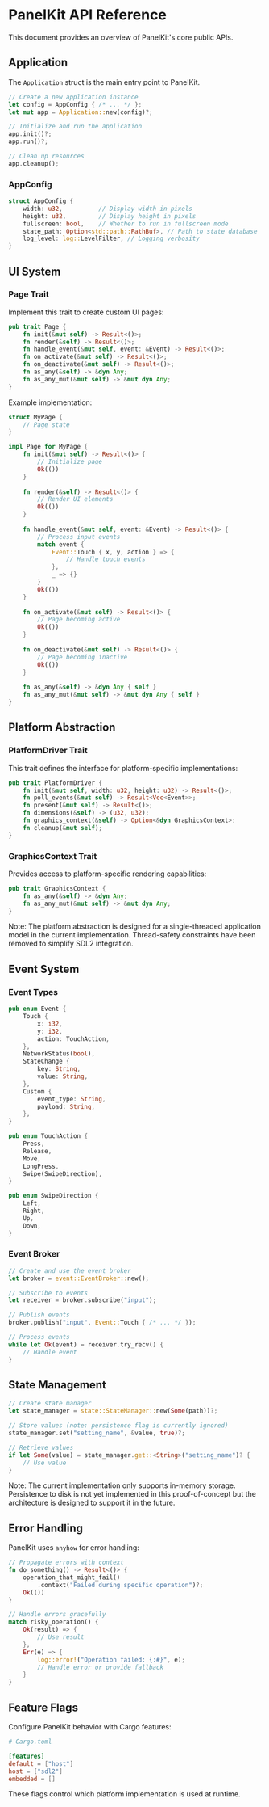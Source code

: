 # PanelKit API Reference

This document provides an overview of PanelKit's core public APIs.

## Application

The `Application` struct is the main entry point to PanelKit.

```rust
// Create a new application instance
let config = AppConfig { /* ... */ };
let mut app = Application::new(config)?;

// Initialize and run the application
app.init()?;
app.run()?;

// Clean up resources
app.cleanup();
```

### AppConfig

```rust
struct AppConfig {
    width: u32,          // Display width in pixels
    height: u32,         // Display height in pixels
    fullscreen: bool,    // Whether to run in fullscreen mode
    state_path: Option<std::path::PathBuf>, // Path to state database
    log_level: log::LevelFilter, // Logging verbosity
}
```

## UI System

### Page Trait

Implement this trait to create custom UI pages:

```rust
pub trait Page {
    fn init(&mut self) -> Result<()>;
    fn render(&self) -> Result<()>;
    fn handle_event(&mut self, event: &Event) -> Result<()>;
    fn on_activate(&mut self) -> Result<()>;
    fn on_deactivate(&mut self) -> Result<()>;
    fn as_any(&self) -> &dyn Any;
    fn as_any_mut(&mut self) -> &mut dyn Any;
}
```

Example implementation:

```rust
struct MyPage {
    // Page state
}

impl Page for MyPage {
    fn init(&mut self) -> Result<()> {
        // Initialize page
        Ok(())
    }
    
    fn render(&self) -> Result<()> {
        // Render UI elements
        Ok(())
    }
    
    fn handle_event(&mut self, event: &Event) -> Result<()> {
        // Process input events
        match event {
            Event::Touch { x, y, action } => {
                // Handle touch events
            },
            _ => {}
        }
        Ok(())
    }
    
    fn on_activate(&mut self) -> Result<()> {
        // Page becoming active
        Ok(())
    }
    
    fn on_deactivate(&mut self) -> Result<()> {
        // Page becoming inactive
        Ok(())
    }
    
    fn as_any(&self) -> &dyn Any { self }
    fn as_any_mut(&mut self) -> &mut dyn Any { self }
}
```

## Platform Abstraction

### PlatformDriver Trait

This trait defines the interface for platform-specific implementations:

```rust
pub trait PlatformDriver {
    fn init(&mut self, width: u32, height: u32) -> Result<()>;
    fn poll_events(&mut self) -> Result<Vec<Event>>;
    fn present(&mut self) -> Result<()>;
    fn dimensions(&self) -> (u32, u32);
    fn graphics_context(&self) -> Option<&dyn GraphicsContext>;
    fn cleanup(&mut self);
}
```

### GraphicsContext Trait

Provides access to platform-specific rendering capabilities:

```rust
pub trait GraphicsContext {
    fn as_any(&self) -> &dyn Any;
    fn as_any_mut(&mut self) -> &mut dyn Any;
}
```

Note: The platform abstraction is designed for a single-threaded application model in the current implementation. Thread-safety constraints have been removed to simplify SDL2 integration.

## Event System

### Event Types

```rust
pub enum Event {
    Touch {
        x: i32,
        y: i32,
        action: TouchAction,
    },
    NetworkStatus(bool),
    StateChange {
        key: String,
        value: String,
    },
    Custom {
        event_type: String,
        payload: String,
    },
}

pub enum TouchAction {
    Press,
    Release,
    Move,
    LongPress,
    Swipe(SwipeDirection),
}

pub enum SwipeDirection {
    Left,
    Right,
    Up,
    Down,
}
```

### Event Broker

```rust
// Create and use the event broker
let broker = event::EventBroker::new();

// Subscribe to events
let receiver = broker.subscribe("input");

// Publish events
broker.publish("input", Event::Touch { /* ... */ });

// Process events
while let Ok(event) = receiver.try_recv() {
    // Handle event
}
```

## State Management

```rust
// Create state manager
let state_manager = state::StateManager::new(Some(path))?;

// Store values (note: persistence flag is currently ignored)
state_manager.set("setting_name", &value, true)?;

// Retrieve values
if let Some(value) = state_manager.get::<String>("setting_name")? {
    // Use value
}
```

Note: The current implementation only supports in-memory storage. Persistence to disk is not yet implemented in this proof-of-concept but the architecture is designed to support it in the future.

## Error Handling

PanelKit uses `anyhow` for error handling:

```rust
// Propagate errors with context
fn do_something() -> Result<()> {
    operation_that_might_fail()
        .context("Failed during specific operation")?;
    Ok(())
}

// Handle errors gracefully
match risky_operation() {
    Ok(result) => {
        // Use result
    },
    Err(e) => {
        log::error!("Operation failed: {:#}", e);
        // Handle error or provide fallback
    }
}
```

## Feature Flags

Configure PanelKit behavior with Cargo features:

```toml
# Cargo.toml

[features]
default = ["host"]
host = ["sdl2"]
embedded = []
```

These flags control which platform implementation is used at runtime.
